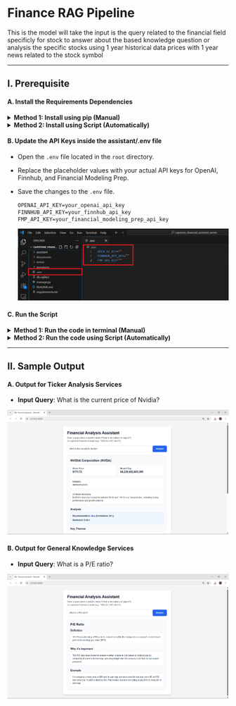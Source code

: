 <div style="align:center"><h1>Finance RAG Pipeline</h1></div>

This is the model will take the input is the query related to the financial field specificly for stock to answer about the based knowledge question or analysis the specific stocks using 1 year historical data prices with 1 year news related to the stock symbol

---

## I. Prerequisite

#### A. Install the Requirements Dependencies
<details>
  <summary><b>Method 1: Install using pip (Manual)</b></summary>
  <br>
  <ul>
    <li>Make sure you have Python installed on your system.</li>
    <li>Open a terminal or command prompt.</li>
    <li>Navigate to the project directory where the <code>requirements.txt</code> file is located.</li>
    <li>Run the following command to install the required packages:</li>
  </ul>

<pre style="margin-left: 2em;"><code>pip install -r requirements.txt</code></pre>
</details>

<details>
  <summary><b>Method 2: Install using Script (Automatically)</b></summary>
  <ul>
    <li>Double-click the <code>Install.bat</code> file to automatically install the required packages (Windows only).</li>
  </ul>
</details>

#### B. Update the API Keys inside the assistant/.env file
- Open the `.env` file located in the `root` directory.
- Replace the placeholder values with your actual API keys for OpenAI, Finnhub, and Financial Modeling Prep.

- Save the changes to the `.env` file.

    ```plaintext
    OPENAI_API_KEY=your_openai_api_key
    FINNHUB_API_KEY=your_finnhub_api_key
    FMP_API_KEY=your_financial_modeling_prep_api_key
    ```

    ![image](./documents/images/Set_Up_API_Keys.png)

#### C. Run the Script

<details>
    <summary><b>Method 1: Run the code in terminal (Manual)</b></summary>
    <br>
    <ul>
        <li><b>Step 1: Update the sqlite Database</b></li>
    </ul>
    <pre style="margin-left: 2em;"><code>python manage.py migrate</code></pre>
    <ul>
        <li><b>Step 2: Run the Django Server</b></li>
    </ul>
    <pre style="margin-left: 2em;"><code>python manage.py runserver</code></pre>
</details>

<details>
    <summary><b>Method 2: Run the code using Script (Automatically)</b></summary>
    <br>
    <ul>
        <li>Double-click the <code>Analysis_Server.bat</code> file to automatically run the server (Windows only).</li>
    </ul>
</details>

---

## II. Sample Output

#### A. Output for Ticker Analysis Services
- **Input Query**: What is the current price of Nvidia?

![image](./documents/images/Output_Specific_Stock.png)

#### B. Output for General Knowledge Services
- **Input Query**: What is a P/E ratio?

![image](./documents/images/General_Financial_Concept.png)

